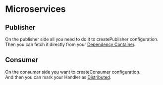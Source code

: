 # Microservices

## Publisher

On the publisher side all you need to do it to createPublisher configuration.  
Then you can fetch it directly from your [Dependency Container](https://github.com/ecotoneframework/quickstart-examples/blob/main/Microservices/run_example.php#L33).

## Consumer

On the consumer side you want to createConsumer configuration.  
And then you can mark your Handler as [Distributed](src/Receiver/OrderServiceReceiver.php).